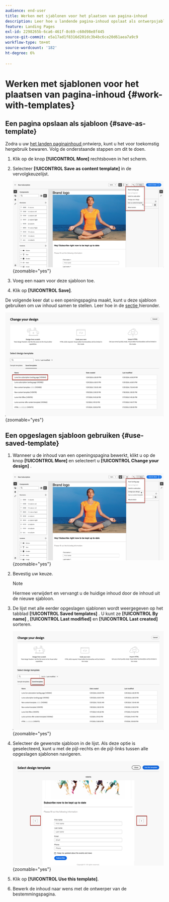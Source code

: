 ```yaml
---
audience: end-user
title: Werken met sjablonen voor het plaatsen van pagina-inhoud
description: Leer hoe u landende pagina-inhoud opslaat als ontwerpsjabloon en deze opnieuw gebruikt in Campagne Web
feature: Landing Pages
exl-id: 2298265b-6ca6-461f-8c69-c60d98e8f445
source-git-commit: e5a17ad1f8316d201dc3b4bc6ce20d61aea7a9c9
workflow-type: tm+mt
source-wordcount: '182'
ht-degree: 6%

---
```


# Werken met sjablonen voor het plaatsen van pagina-inhoud {#work-with-templates}

## Een pagina opslaan als sjabloon {#save-as-template}

Zodra u uw [ het landen paginainhoud ](lp-content.md) ontwierp, kunt u het voor toekomstig hergebruik bewaren. Volg de onderstaande stappen om dit te doen.

1. Klik op de knop **[!UICONTROL More]** rechtsboven in het scherm.

1. Selecteer **[!UICONTROL Save as content template]** in de vervolgkeuzelijst.

   ![](assets/lp-save-as-template.png){zoomable="yes"}

1. Voeg een naam voor deze sjabloon toe.

1. Klik op **[!UICONTROL Save]**.

De volgende keer dat u een openingspagina maakt, kunt u deze sjabloon gebruiken om uw inhoud samen te stellen. Leer hoe in de [ sectie ](#use-saved-template) hieronder.

![](assets/lp-saved-template.png){zoomable="yes"}

## Een opgeslagen sjabloon gebruiken {#use-saved-template}

<!--Not for GA?-->

1. Wanneer u de inhoud van een openingspagina bewerkt, klikt u op de knop **[!UICONTROL More]** en selecteert u **[!UICONTROL Change your design]** .

   ![](assets/lp-change-your-design.png){zoomable="yes"}

1. Bevestig uw keuze.

   >[!NOTE]
   >
   >Hiermee verwijdert en vervangt u de huidige inhoud door de inhoud uit de nieuwe sjabloon.

1. De lijst met alle eerder opgeslagen sjablonen wordt weergegeven op het tabblad **[!UICONTROL Saved templates]** . U kunt ze **[!UICONTROL By name]** , **[!UICONTROL Last modified]** en **[!UICONTROL Last created]** sorteren.

   ![](assets/lp-saved-templates.png){zoomable="yes"}

1. Selecteer de gewenste sjabloon in de lijst. Als deze optie is geselecteerd, kunt u met de pijl-rechts en de pijl-links tussen alle opgeslagen sjablonen navigeren.

   ![](assets/lp-select-saved-template.png){zoomable="yes"}

1. Klik op **[!UICONTROL Use this template]**.

1. Bewerk de inhoud naar wens met de ontwerper van de bestemmingspagina.

<!--Primary page templates and subpage templates are managed separately, meaning that you cannot use a primary page template to create a subpage, and vice versa. TBC in Web user interface-->
